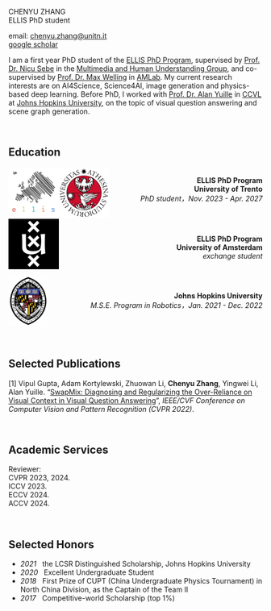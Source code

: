 
CHENYU ZHANG <br>
ELLIS PhD student <br>
<!-- the University of Trento <br> -->
email: <chenyu.zhang@unitn.it><br>
[google scholar](https://scholar.google.com/citations?hl=en&user=mhQQsNgAAAAJ)

I am a first year PhD student of the [ELLIS PhD Program](https://ellis.eu/phd-postdoc), supervised by [Prof. Dr. Nicu Sebe](https://disi.unitn.it/~sebe/) in the [Multimedia and Human Understanding Group](http://mhug.disi.unitn.it/#/), and 
co-supervised by [Prof. Dr. Max Welling](https://staff.fnwi.uva.nl/m.welling/) in [AMLab](https://amlab.science.uva.nl/). My current research interests are on AI4Science, Science4AI, image generation and physics-based deep learning. Before PhD, I worked with [Prof. Dr. Alan Yuille](https://www.cs.jhu.edu/~ayuille/) in [CCVL](https://ccvl.jhu.edu/) at [Johns Hopkins University](https://www.jhu.edu/), on the topic of visual question answering and scene graph generation. 



<br>

## Education

 <img style="float: left;" src="assets/img/ellis.png" width="100" height="100">
 <img style="float: left;" src="assets/img/unitn.png" width="100" height="100">
 <p style="text-align: right"> 
 <br>
 <b> ELLIS PhD Program </b>   <br>
 <b> University of Trento </b>   <br>
 <i> PhD student，Nov. 2023 - Apr. 2027 </i>
 </p>

 <br>

 <img style="float: left;" src="assets/img/UvA.png" width="100" height="100">
 <p style="text-align: right"> 
 <br>
 <b> ELLIS PhD Program </b>   <br>
 <b> University of Amsterdam </b>   <br>
 <i> exchange student </i>
 </p>

 <br>

 <img style="float: left;" src="assets/img/JHU.jpg" width="80" height="100">
 <p style="text-align: right"> 
 <br>
 <b> Johns Hopkins University </b>   <br>
 <i> M.S.E. Program in Robotics，Jan. 2021 - Dec. 2022 </i>
 </p>

<br>


<br>
<br>

## Selected Publications

[1] Vipul Gupta, Adam Kortylewski, Zhuowan Li, <b>Chenyu Zhang</b>, Yingwei Li, Alan Yuille. “[SwapMix: Diagnosing and Regularizing the Over-Reliance on Visual Context in Visual Question Answering](https://openaccess.thecvf.com/content/CVPR2022/papers/Gupta_SwapMix_Diagnosing_and_Regularizing_the_Over-Reliance_on_Visual_Context_in_CVPR_2022_paper.pdf)”, <i>IEEE/CVF Conference on Computer Vision and Pattern Recognition (CVPR 2022)</i>.

<br>

## Academic Services
Reviewer: <br>
CVPR 2023, 2024. <br>
ICCV 2023.  <br>
ECCV 2024.  <br>
ACCV 2024.


<br>

## Selected Honors

* *2021* &nbsp;  the LCSR Distinguished Scholarship, Johns Hopkins University
* *2020* &nbsp;  Excellent Undergraduate Student
* *2018* &nbsp;  First Prize of CUPT (China Undergraduate Physics Tournament) in North China Division, as the Captain of the Team Ⅱ
* *2017* &nbsp;  Competitive-world Scholarship (top 1%)

